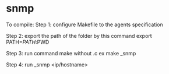 # snmp

To compile:
Step 1:  configure Makefile to the agents specification

Step 2:  export the path of the folder by this command export PATH=$PATH:$PWD

Step 3:  run command make <filename> without .c ex make _snmp 

Step 4:  run _snmp <intervals> <samples> <ip/hostname> <community> 

